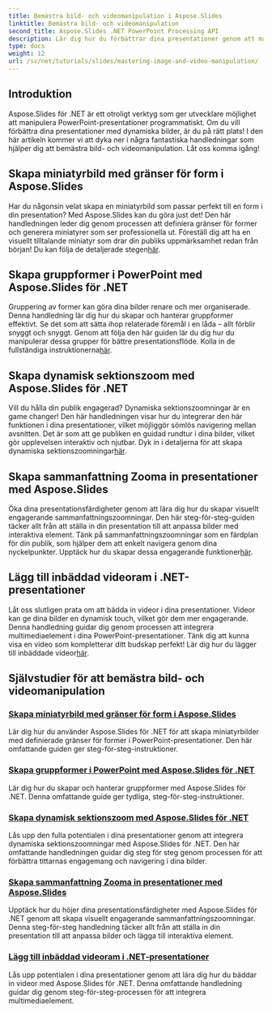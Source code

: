```yaml
---
title: Bemästra bild- och videomanipulation i Aspose.Slides
linktitle: Bemästra bild- och videomanipulation
second_title: Aspose.Slides .NET PowerPoint Processing API
description: Lär dig hur du förbättrar dina presentationer genom att manipulera bilder och videor med Aspose.Slides för .NET. Den här omfattande guiden täcker steg-för-steg tutorials.
type: docs
weight: 12
url: /sv/net/tutorials/slides/mastering-image-and-video-manipulation/
---
```

## Introduktion

Aspose.Slides för .NET är ett otroligt verktyg som ger utvecklare möjlighet att manipulera PowerPoint-presentationer programmatiskt. Om du vill förbättra dina presentationer med dynamiska bilder, är du på rätt plats! I den här artikeln kommer vi att dyka ner i några fantastiska handledningar som hjälper dig att bemästra bild- och videomanipulation. Låt oss komma igång!

## Skapa miniatyrbild med gränser för form i Aspose.Slides

 Har du någonsin velat skapa en miniatyrbild som passar perfekt till en form i din presentation? Med Aspose.Slides kan du göra just det! Den här handledningen leder dig genom processen att definiera gränser för former och generera miniatyrer som ser professionella ut. Föreställ dig att ha en visuellt tilltalande miniatyr som drar din publiks uppmärksamhet redan från början! Du kan följa de detaljerade stegen[här](./create-thumbnail-bounds-shape/).

## Skapa gruppformer i PowerPoint med Aspose.Slides för .NET

Gruppering av former kan göra dina bilder renare och mer organiserade. Denna handledning lär dig hur du skapar och hanterar gruppformer effektivt. Se det som att sätta ihop relaterade föremål i en låda – allt förblir snyggt och snyggt. Genom att följa den här guiden lär du dig hur du manipulerar dessa grupper för bättre presentationsflöde. Kolla in de fullständiga instruktionerna[här](./create-group-shapes/).

## Skapa dynamisk sektionszoom med Aspose.Slides för .NET

 Vill du hålla din publik engagerad? Dynamiska sektionszoomningar är en game changer! Den här handledningen visar hur du integrerar den här funktionen i dina presentationer, vilket möjliggör sömlös navigering mellan avsnitten. Det är som att ge publiken en guidad rundtur i dina bilder, vilket gör upplevelsen interaktiv och njutbar. Dyk in i detaljerna för att skapa dynamiska sektionszoomningar[här](./create-dynamic-section-zoom/).

## Skapa sammanfattning Zooma in presentationer med Aspose.Slides

Öka dina presentationsfärdigheter genom att lära dig hur du skapar visuellt engagerande sammanfattningszoomningar. Den här steg-för-steg-guiden täcker allt från att ställa in din presentation till att anpassa bilder med interaktiva element. Tänk på sammanfattningszoomningar som en färdplan för din publik, som hjälper dem att enkelt navigera genom dina nyckelpunkter. Upptäck hur du skapar dessa engagerande funktioner[här](./create-summary-zoom/).

## Lägg till inbäddad videoram i .NET-presentationer

 Låt oss slutligen prata om att bädda in videor i dina presentationer. Videor kan ge dina bilder en dynamisk touch, vilket gör dem mer engagerande. Denna handledning guidar dig genom processen att integrera multimediaelement i dina PowerPoint-presentationer. Tänk dig att kunna visa en video som kompletterar ditt budskap perfekt! Lär dig hur du lägger till inbäddade videor[här](./add-embedded-videos-frame/).

## Självstudier för att bemästra bild- och videomanipulation
### [Skapa miniatyrbild med gränser för form i Aspose.Slides](./create-thumbnail-bounds-shape/)
Lär dig hur du använder Aspose.Slides för .NET för att skapa miniatyrbilder med definierade gränser för former i PowerPoint-presentationer. Den här omfattande guiden ger steg-för-steg-instruktioner.
### [Skapa gruppformer i PowerPoint med Aspose.Slides för .NET](./create-group-shapes/)
Lär dig hur du skapar och hanterar gruppformer med Aspose.Slides för .NET. Denna omfattande guide ger tydliga, steg-för-steg-instruktioner.
### [Skapa dynamisk sektionszoom med Aspose.Slides för .NET](./create-dynamic-section-zoom/)
Lås upp den fulla potentialen i dina presentationer genom att integrera dynamiska sektionszoomningar med Aspose.Slides för .NET. Den här omfattande handledningen guidar dig steg för steg genom processen för att förbättra tittarnas engagemang och navigering i dina bilder.
### [Skapa sammanfattning Zooma in presentationer med Aspose.Slides](./create-summary-zoom/)
Upptäck hur du höjer dina presentationsfärdigheter med Aspose.Slides för .NET genom att skapa visuellt engagerande sammanfattningszoomningar. Denna steg-för-steg handledning täcker allt från att ställa in din presentation till att anpassa bilder och lägga till interaktiva element.
### [Lägg till inbäddad videoram i .NET-presentationer](./add-embedded-videos-frame/)
Lås upp potentialen i dina presentationer genom att lära dig hur du bäddar in videor med Aspose.Slides för .NET. Denna omfattande handledning guidar dig genom steg-för-steg-processen för att integrera multimediaelement.
